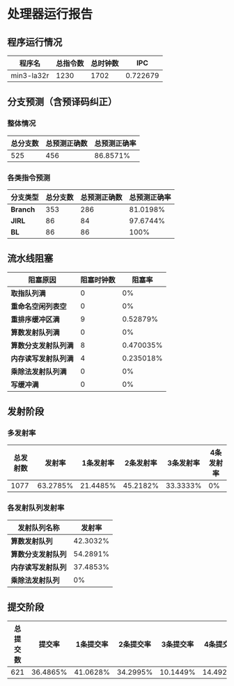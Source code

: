 # 处理器运行报告
## 程序运行情况
|程序名|总指令数|总时钟数|IPC|
|---|---|---|---|
|min3-la32r|1230|1702|0.722679|

## 分支预测（含预译码纠正）
### 整体情况
|总分支数|总预测正确数|总预测正确率|
|---|---|---|
|525|456|86.8571%|

### 各类指令预测
|分支类型|总分支数|总预测正确数|总预测正确率|
|---|---|---|---|
|**Branch**| 353 | 286 | 81.0198%|
|**JIRL**| 86 | 84 | 97.6744%|
|**BL**| 86 | 86 | 100%|

## 流水线阻塞
|阻塞原因|阻塞时钟数|阻塞率|
|---|---|---|
|**取指队列满**| 0 | 0%|
|**重命名空闲列表空**|0 | 0%|
|**重排序缓冲区满**|9 | 0.52879%|
|**算数发射队列满**|0 | 0%|
|**算数分支发射队列满**|8 | 0.470035%|
|**内存读写发射队列满**|4 | 0.235018%|
|**乘除法发射队列满**|0 | 0%|
|**写缓冲满**|0 | 0%|

## 发射阶段
### 多发射率
|总发射数|发射率|1条发射率|2条发射率|3条发射率|4条发射率|
|---|---|---|---|---|---|
|1077|63.2785%|21.4485%|45.2182%|33.3333%|0%|

### 各发射队列发射率
|发射队列名称|发射率|
|---|---|
|**算数发射队列**|42.3032%|
|**算数分支发射队列**|54.2891%|
|**内存读写发射队列**|37.4853%|
|**乘除法发射队列**|0%|

## 提交阶段
|总提交数|提交率|1条提交率|2条提交率|3条提交率|4条提交率|
|---|---|---|---|---|---|
|621|36.4865%|41.0628%|34.2995%|10.1449%|14.4928%|
